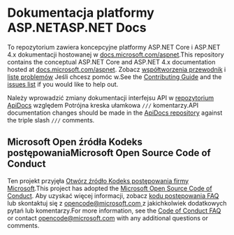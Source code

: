 # <a name="aspnet-docs"></a><span data-ttu-id="8c841-101">Dokumentacja platformy ASP.NET</span><span class="sxs-lookup"><span data-stu-id="8c841-101">ASP.NET Docs</span></span>

<span data-ttu-id="8c841-102">To repozytorium zawiera koncepcyjne platformy ASP.NET Core i ASP.NET 4.x dokumentacji hostowanej w [docs.microsoft.com/aspnet](https://docs.microsoft.com/aspnet).</span><span class="sxs-lookup"><span data-stu-id="8c841-102">This repository contains the conceptual ASP.NET Core and ASP.NET 4.x documentation hosted at [docs.microsoft.com/aspnet](https://docs.microsoft.com/aspnet).</span></span> <span data-ttu-id="8c841-103">Zobacz [współtworzenia przewodnik](CONTRIBUTING.md) i [listę problemów](https://github.com/aspnet/Docs/issues) Jeśli chcesz pomóc w.</span><span class="sxs-lookup"><span data-stu-id="8c841-103">See the [Contributing Guide](CONTRIBUTING.md) and the [issues list](https://github.com/aspnet/Docs/issues) if you would like to help out.</span></span>

<span data-ttu-id="8c841-104">Należy wprowadzić zmiany dokumentacji interfejsu API w [repozytorium ApiDocs](https://github.com/aspnet/ApiDocs) względem Potrójna kreska ułamkowa `///` komentarzy.</span><span class="sxs-lookup"><span data-stu-id="8c841-104">API documentation changes should be made in the [ApiDocs repository](https://github.com/aspnet/ApiDocs) against the triple slash `///` comments.</span></span>

## <a name="microsoft-open-source-code-of-conduct"></a><span data-ttu-id="8c841-105">Microsoft Open źródła Kodeks postępowania</span><span class="sxs-lookup"><span data-stu-id="8c841-105">Microsoft Open Source Code of Conduct</span></span>

<span data-ttu-id="8c841-106">Ten projekt przyjęła [Otwórz źródło Kodeks postępowania firmy Microsoft](https://opensource.microsoft.com/codeofconduct/).</span><span class="sxs-lookup"><span data-stu-id="8c841-106">This project has adopted the [Microsoft Open Source Code of Conduct](https://opensource.microsoft.com/codeofconduct/).</span></span>
<span data-ttu-id="8c841-107">Aby uzyskać więcej informacji, zobacz [kodu postępowania FAQ](https://opensource.microsoft.com/codeofconduct/faq/) lub skontaktuj się z [ opencode@microsoft.com ](mailto:opencode@microsoft.com) z jakichkolwiek dodatkowych pytań lub komentarzy.</span><span class="sxs-lookup"><span data-stu-id="8c841-107">For more information, see the [Code of Conduct FAQ](https://opensource.microsoft.com/codeofconduct/faq/) or contact [opencode@microsoft.com](mailto:opencode@microsoft.com) with any additional questions or comments.</span></span>
